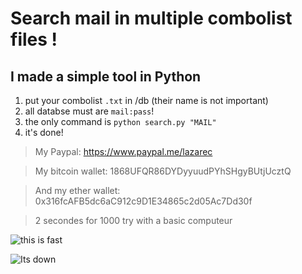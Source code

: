 # Search mail in multiple combolist files !

## **I made a simple tool in Python**

 1. put your combolist `.txt` in /db (their name is not important)
 2. all databse must are `mail:pass`!
 3. the only command is `python search.py "MAIL"`
 4. it's done!
 
> My Paypal: https://www.paypal.me/lazarec

 > My bitcoin wallet: 1868UFQR86DYDyyuudPYhSHgyBUtjUcztQ
 
>And my ether wallet: 0x316fcAFB5dc6aC912c9D1E34865c2d05Ac7Dd30f

> 2 secondes for 1000 try with a basic computeur

 ![this is fast](https://i.imgur.com/9I8lZ3P.gif)
 
 ![Its down](https://i.imgur.com/vkNtL25.png)
